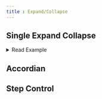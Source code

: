 ```yaml
---
title : Expand/Collapse
---
```


## Single Expand Collapse
<details>
  <summary>Read Example</summary>
  <div>
    <p>Control contents are independent of the document outline.<p>
    <p>Control is a group of content consisting of an interactive control and additional content</a>
    <p>Control is either open, where the additional content is displayed, or closed, where additional content is hidden.</p>
  </div>
</details>

## Accordian
## Step Control
